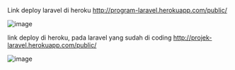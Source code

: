 Link deploy laravel di heroku 
http://program-laravel.herokuapp.com/public/

![image](https://user-images.githubusercontent.com/80499052/127267484-eee54abb-22d7-42a8-a630-99795ae47fba.png)


link deploy di heroku, pada laravel yang sudah di coding 
http://projek-laravel.herokuapp.com/public/

![image](https://user-images.githubusercontent.com/80499052/127267520-ca113387-9acb-430e-8c9f-3db564cfedeb.png)
